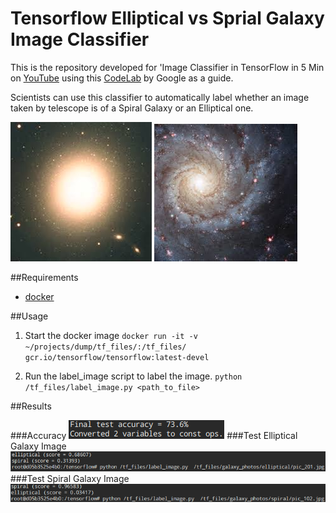 # Tensorflow Elliptical vs Sprial Galaxy Image Classifier

This is the repository developed for 'Image Classifier in TensorFlow in 5 Min on [YouTube](https://youtu.be/QfNvhPx5Px8) using this [CodeLab](https://codelabs.developers.google.com/codelabs/tensorflow-for-poets/?utm_campaign=chrome_series_machinelearning_063016&utm_source=gdev&utm_medium=yt-desc#0) by Google as a guide. 

Scientists can use this classifier to automatically label whether an image taken by telescope is of a Spiral Galaxy or an Elliptical one.

![el](galaxy_photos/elliptical/pic_023.jpg)
![el](galaxy_photos/spiral/pic_004.jpg)

##Requirements

* [docker](https://www.docker.com/products/docker-toolbox)

##Usage 

1. Start the docker image `docker run -it -v ~/projects/dump/tf_files/:/tf_files/ gcr.io/tensorflow/tensorflow:latest-devel`

2. Run the label_image script to label the image. `python /tf_files/label_image.py <path_to_file>`

##Results

###Accuracy
![accuracy](screenshots/accuracy.png)
###Test Elliptical Galaxy Image
![accuracy](screenshots/test_el.png)
###Test Spiral Galaxy Image
![accuracy](screenshots/test_sp.png)